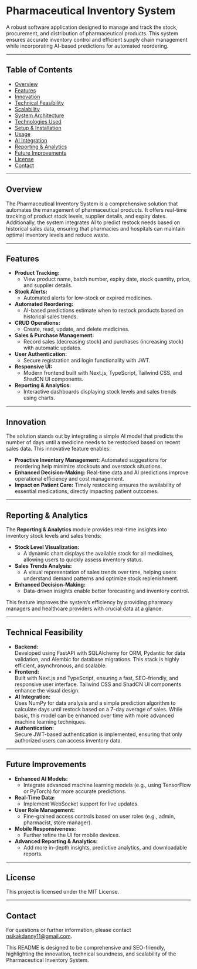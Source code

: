 # Pharmaceutical Inventory System

A robust software application designed to manage and track the stock, procurement, and distribution of pharmaceutical products. This system ensures accurate inventory control and efficient supply chain management while incorporating AI-based predictions for automated reordering.

---

## Table of Contents

- [Overview](#overview)
- [Features](#features)
- [Innovation](#innovation)
- [Technical Feasibility](#technical-feasibility)
- [Scalability](#scalability)
- [System Architecture](#system-architecture)
- [Technologies Used](#technologies-used)
- [Setup & Installation](#setup--installation)
- [Usage](#usage)
- [AI Integration](#ai-integration)
- [Reporting & Analytics](#reporting--analytics)
- [Future Improvements](#future-improvements)
- [License](#license)
- [Contact](#contact)

---

## Overview

The Pharmaceutical Inventory System is a comprehensive solution that automates the management of pharmaceutical products. It offers real-time tracking of product stock levels, supplier details, and expiry dates. Additionally, the system integrates AI to predict restock needs based on historical sales data, ensuring that pharmacies and hospitals can maintain optimal inventory levels and reduce waste.

---

## Features

- **Product Tracking:**
  - View product name, batch number, expiry date, stock quantity, price, and supplier details.
- **Stock Alerts:**
  - Automated alerts for low-stock or expired medicines.
- **Automated Reordering:**
  - AI-based predictions estimate when to restock products based on historical sales trends.
- **CRUD Operations:**
  - Create, read, update, and delete medicines.
- **Sales & Purchase Management:**
  - Record sales (decreasing stock) and purchases (increasing stock) with automatic updates.
- **User Authentication:**
  - Secure registration and login functionality with JWT.
- **Responsive UI:**
  - Modern frontend built with Next.js, TypeScript, Tailwind CSS, and ShadCN UI components.
- **Reporting & Analytics:**
  - Interactive dashboards displaying stock levels and sales trends using charts.

---

## Innovation

The solution stands out by integrating a simple AI model that predicts the number of days until a medicine needs to be restocked based on recent sales data. This innovative feature enables:

- **Proactive Inventory Management:** Automated suggestions for reordering help minimize stockouts and overstock situations.
- **Enhanced Decision-Making:** Real-time data and AI predictions improve operational efficiency and cost management.
- **Impact on Patient Care:** Timely restocking ensures the availability of essential medications, directly impacting patient outcomes.

---

## Reporting & Analytics

The **Reporting & Analytics** module provides real-time insights into inventory stock levels and sales trends:

- **Stock Level Visualization:**
  - A dynamic chart displays the available stock for all medicines, allowing users to quickly assess inventory status.
- **Sales Trends Analysis:**
  - A visual representation of sales trends over time, helping users understand demand patterns and optimize stock replenishment.
- **Enhanced Decision-Making:**
  - Data-driven insights enable better forecasting and inventory control.

This feature improves the system’s efficiency by providing pharmacy managers and healthcare providers with crucial data at a glance.

---

## Technical Feasibility

- **Backend:**  
  Developed using FastAPI with SQLAlchemy for ORM, Pydantic for data validation, and Alembic for database migrations. This stack is highly efficient, asynchronous, and scalable.
- **Frontend:**  
  Built with Next.js and TypeScript, ensuring a fast, SEO-friendly, and responsive user interface. Tailwind CSS and ShadCN UI components enhance the visual design.
- **AI Integration:**  
  Uses NumPy for data analysis and a simple prediction algorithm to calculate days until restock based on a 7-day average of sales. While basic, this model can be enhanced over time with more advanced machine learning techniques.
- **Authentication:**  
  Secure JWT-based authentication is implemented, ensuring that only authorized users can access inventory data.

---

## Future Improvements

- **Enhanced AI Models:**
  - Integrate advanced machine learning models (e.g., using TensorFlow or PyTorch) for more accurate predictions.
- **Real-Time Data:**
  - Implement WebSocket support for live updates.
- **User Role Management:**
  - Fine-grained access controls based on user roles (e.g., admin, pharmacist, store manager).
- **Mobile Responsiveness:**
  - Further refine the UI for mobile devices.
- **Advanced Reporting & Analytics:**
  - Add more in-depth insights, predictive analytics, and downloadable reports.

---

## License

This project is licensed under the MIT License.

---

## Contact

For questions or further information, please contact nsikakdanny11@gmail.com.

This README is designed to be comprehensive and SEO-friendly, highlighting the innovation, technical soundness, and scalability of the Pharmaceutical Inventory System.
